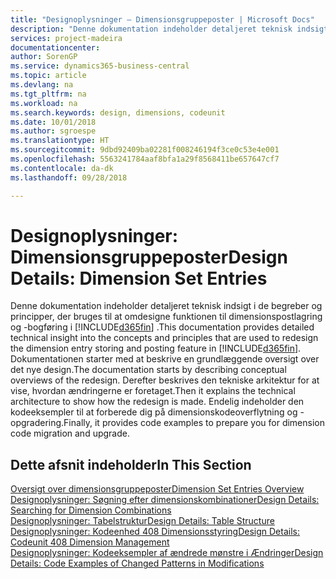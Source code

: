 ```yaml
---
title: "Designoplysninger – Dimensionsgruppeposter | Microsoft Docs"
description: "Denne dokumentation indeholder detaljeret teknisk indsigt i de begreber og principper, der bruges til at omdesigne funktionen til dimensionspostlagring og -bogføring."
services: project-madeira
documentationcenter: 
author: SorenGP
ms.service: dynamics365-business-central
ms.topic: article
ms.devlang: na
ms.tgt_pltfrm: na
ms.workload: na
ms.search.keywords: design, dimensions, codeunit
ms.date: 10/01/2018
ms.author: sgroespe
ms.translationtype: HT
ms.sourcegitcommit: 9dbd92409ba02281f008246194f3ce0c53e4e001
ms.openlocfilehash: 5563241784aaf8bfa1a29f8568411be657647cf7
ms.contentlocale: da-dk
ms.lasthandoff: 09/28/2018

---
```

# <a name="design-details-dimension-set-entries"></a><span data-ttu-id="7e5ee-103">Designoplysninger: Dimensionsgruppeposter</span><span class="sxs-lookup"><span data-stu-id="7e5ee-103">Design Details: Dimension Set Entries</span></span>
<span data-ttu-id="7e5ee-104">Denne dokumentation indeholder detaljeret teknisk indsigt i de begreber og principper, der bruges til at omdesigne funktionen til dimensionspostlagring og -bogføring i [!INCLUDE[d365fin](includes/d365fin_md.md)] .</span><span class="sxs-lookup"><span data-stu-id="7e5ee-104">This documentation provides detailed technical insight into the concepts and principles that are used to redesign the dimension entry storing and posting feature in [!INCLUDE[d365fin](includes/d365fin_md.md)].</span></span> <span data-ttu-id="7e5ee-105">Dokumentationen starter med at beskrive en grundlæggende oversigt over det nye design.</span><span class="sxs-lookup"><span data-stu-id="7e5ee-105">The documentation starts by describing conceptual overviews of the redesign.</span></span> <span data-ttu-id="7e5ee-106">Derefter beskrives den tekniske arkitektur for at vise, hvordan ændringerne er foretaget.</span><span class="sxs-lookup"><span data-stu-id="7e5ee-106">Then it explains the technical architecture to show how the redesign is made.</span></span> <span data-ttu-id="7e5ee-107">Endelig indeholder den kodeeksempler til at forberede dig på dimensionskodeoverflytning og -opgradering.</span><span class="sxs-lookup"><span data-stu-id="7e5ee-107">Finally, it provides code examples to prepare you for dimension code migration and upgrade.</span></span>  

## <a name="in-this-section"></a><span data-ttu-id="7e5ee-108">Dette afsnit indeholder</span><span class="sxs-lookup"><span data-stu-id="7e5ee-108">In This Section</span></span>  
[<span data-ttu-id="7e5ee-109">Oversigt over dimensionsgruppeposter</span><span class="sxs-lookup"><span data-stu-id="7e5ee-109">Dimension Set Entries Overview</span></span>](design-details-dimension-set-entries-overview.md)  
[<span data-ttu-id="7e5ee-110">Designoplysninger: Søgning efter dimensionskombinationer</span><span class="sxs-lookup"><span data-stu-id="7e5ee-110">Design Details: Searching for Dimension Combinations</span></span>](design-details-searching-for-dimension-combinations.md)  
[<span data-ttu-id="7e5ee-111">Designoplysninger: Tabelstruktur</span><span class="sxs-lookup"><span data-stu-id="7e5ee-111">Design Details: Table Structure</span></span>](design-details-table-structure.md)  
[<span data-ttu-id="7e5ee-112">Designoplysninger: Kodeenhed 408 Dimensionsstyring</span><span class="sxs-lookup"><span data-stu-id="7e5ee-112">Design Details: Codeunit 408 Dimension Management</span></span>](design-details-codeunit-408-dimension-management.md)  
[<span data-ttu-id="7e5ee-113">Designoplysninger: Kodeeksempler af ændrede mønstre i Ændringer</span><span class="sxs-lookup"><span data-stu-id="7e5ee-113">Design Details: Code Examples of Changed Patterns in Modifications</span></span>](design-details-code-examples-of-changed-patterns-in-modifications.md)

